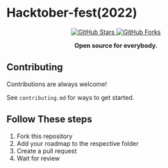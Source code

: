 
# Hacktober-fest(2022)

<p align="center">
  <a href="https://github.com/codednepal/hacktober2022/stargazers" target="_blank">
  <img alt="GitHub Stars" src="https://img.shields.io/github/stars/codednepal/hacktober2022" />
  </a>
  <a href="https://github.com/codednepal/hacktober2022/graphs/contributors" target="_blank">
  <img alt="GitHub Forks" src="https://img.shields.io/github/forks/codednepal/hacktober2022" />
  </a>
  <br/>
  
<p align="center"><b>Open source for everybody.</b></p>
</p>

## Contributing

Contributions are always welcome!

See `contributing.md` for ways to get started.


## Follow These steps
 1. Fork this repository
 2. Add your roadmap to the respective folder
 3. Create a pull request
 4. Wait for review

